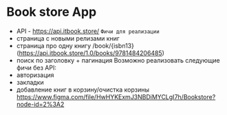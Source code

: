 # Book store App

- API -  https://api.itbook.store/
```Фичи для реализации```
- страница с новыми релизами книг
- страница про одну книгу /book/{isbn13} (https://api.itbook.store/1.0/books/9781484206485)
- поиск по заголовку + пагинация Возможно реализовать следующие фичи без API:
- авторизация
- закладки
- добавление книг в корзину/очистка корзины https://www.figma.com/file/HwHYKExmJ3NBDiMYCLgI7h/Bookstore?node-id=2%3A2